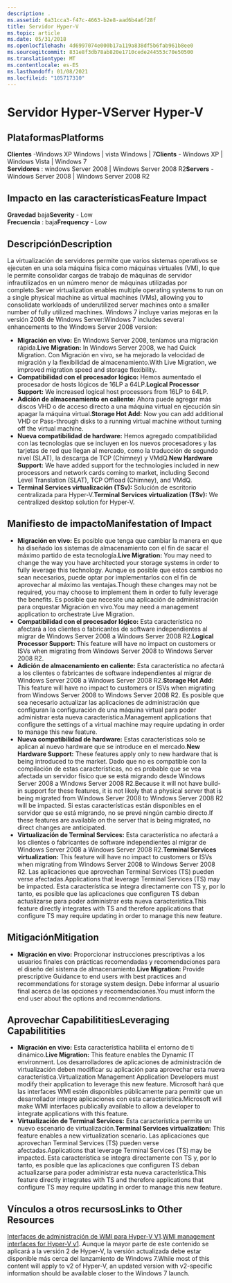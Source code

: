 ```yaml
---
description: .
ms.assetid: 6a31cca3-f47c-4663-b2e8-aad6b4a6f28f
title: Servidor Hyper-V
ms.topic: article
ms.date: 05/31/2018
ms.openlocfilehash: 4d6997074e000b17a119a838df5b6fab961b8ee0
ms.sourcegitcommit: 831e8f3db78ab820e1710cede244553c70e50500
ms.translationtype: MT
ms.contentlocale: es-ES
ms.lasthandoff: 01/08/2021
ms.locfileid: "105717310"
---
```

# <a name="server-hyper-v"></a><span data-ttu-id="5f0e0-103">Servidor Hyper-V</span><span class="sxs-lookup"><span data-stu-id="5f0e0-103">Server Hyper-V</span></span>

## <a name="platforms"></a><span data-ttu-id="5f0e0-104">Plataformas</span><span class="sxs-lookup"><span data-stu-id="5f0e0-104">Platforms</span></span>

 <span data-ttu-id="5f0e0-105">**Clientes** -Windows XP Windows \| vista Windows \| 7</span><span class="sxs-lookup"><span data-stu-id="5f0e0-105">**Clients** - Windows XP \| Windows Vista \| Windows 7</span></span>  
<span data-ttu-id="5f0e0-106">**Servidores** : windows Server 2008 \| Windows Server 2008 R2</span><span class="sxs-lookup"><span data-stu-id="5f0e0-106">**Servers** - Windows Server 2008 \| Windows Server 2008 R2</span></span>  

## <a name="feature-impact"></a><span data-ttu-id="5f0e0-107">Impacto en las características</span><span class="sxs-lookup"><span data-stu-id="5f0e0-107">Feature Impact</span></span>

 <span data-ttu-id="5f0e0-108">**Gravedad** baja</span><span class="sxs-lookup"><span data-stu-id="5f0e0-108">**Severity** - Low</span></span>  
<span data-ttu-id="5f0e0-109">**Frecuencia** : baja</span><span class="sxs-lookup"><span data-stu-id="5f0e0-109">**Frequency** - Low</span></span>  





## <a name="description"></a><span data-ttu-id="5f0e0-110">Descripción</span><span class="sxs-lookup"><span data-stu-id="5f0e0-110">Description</span></span>

<span data-ttu-id="5f0e0-111">La virtualización de servidores permite que varios sistemas operativos se ejecuten en una sola máquina física como máquinas virtuales (VM), lo que le permite consolidar cargas de trabajo de máquinas de servidor infrautilizados en un número menor de máquinas utilizadas por completo.</span><span class="sxs-lookup"><span data-stu-id="5f0e0-111">Server virtualization enables multiple operating systems to run on a single physical machine as virtual machines (VMs), allowing you to consolidate workloads of underutilized server machines onto a smaller number of fully utilized machines.</span></span> <span data-ttu-id="5f0e0-112">Windows 7 incluye varias mejoras en la versión 2008 de Windows Server:</span><span class="sxs-lookup"><span data-stu-id="5f0e0-112">Windows 7 includes several enhancements to the Windows Server 2008 version:</span></span>

-   <span data-ttu-id="5f0e0-113">**Migración en vivo:** En Windows Server 2008, teníamos una migración rápida.</span><span class="sxs-lookup"><span data-stu-id="5f0e0-113">**Live Migration:** In Windows Server 2008, we had Quick Migration.</span></span> <span data-ttu-id="5f0e0-114">Con Migración en vivo, se ha mejorado la velocidad de migración y la flexibilidad de almacenamiento.</span><span class="sxs-lookup"><span data-stu-id="5f0e0-114">With Live Migration, we improved migration speed and storage flexibility.</span></span>
-   <span data-ttu-id="5f0e0-115">**Compatibilidad con el procesador lógico:** Hemos aumentado el procesador de hosts lógicos de 16LP a 64LP.</span><span class="sxs-lookup"><span data-stu-id="5f0e0-115">**Logical Processor Support:** We increased logical host processors from 16LP to 64LP.</span></span>
-   <span data-ttu-id="5f0e0-116">**Adición de almacenamiento en caliente:** Ahora puede agregar más discos VHD o de acceso directo a una máquina virtual en ejecución sin apagar la máquina virtual.</span><span class="sxs-lookup"><span data-stu-id="5f0e0-116">**Storage Hot Add:** Now you can add additional VHD or Pass-through disks to a running virtual machine without turning off the virtual machine.</span></span>
-   <span data-ttu-id="5f0e0-117">**Nueva compatibilidad de hardware:** Hemos agregado compatibilidad con las tecnologías que se incluyen en los nuevos procesadores y las tarjetas de red que llegan al mercado, como la traducción de segundo nivel (SLAT), la descarga de TCP (Chimney) y VMdQ.</span><span class="sxs-lookup"><span data-stu-id="5f0e0-117">**New Hardware Support:** We have added support for the technologies included in new processors and network cards coming to market, including Second Level Translation (SLAT), TCP Offload (Chimney), and VMdQ.</span></span>
-   <span data-ttu-id="5f0e0-118">**Terminal Services virtualización (TSv):** Solución de escritorio centralizada para Hyper-V.</span><span class="sxs-lookup"><span data-stu-id="5f0e0-118">**Terminal Services virtualization (TSv):** We centralized desktop solution for Hyper-V.</span></span>

## <a name="manifestation-of-impact"></a><span data-ttu-id="5f0e0-119">Manifiesto de impacto</span><span class="sxs-lookup"><span data-stu-id="5f0e0-119">Manifestation of Impact</span></span>

-   <span data-ttu-id="5f0e0-120">**Migración en vivo:** Es posible que tenga que cambiar la manera en que ha diseñado los sistemas de almacenamiento con el fin de sacar el máximo partido de esta tecnología.</span><span class="sxs-lookup"><span data-stu-id="5f0e0-120">**Live Migration:** You may need to change the way you have architected your storage systems in order to fully leverage this technology.</span></span> <span data-ttu-id="5f0e0-121">Aunque es posible que estos cambios no sean necesarios, puede optar por implementarlos con el fin de aprovechar al máximo las ventajas.</span><span class="sxs-lookup"><span data-stu-id="5f0e0-121">Though these changes may not be required, you may choose to implement them in order to fully leverage the benefits.</span></span> <span data-ttu-id="5f0e0-122">Es posible que necesite una aplicación de administración para orquestar Migración en vivo.</span><span class="sxs-lookup"><span data-stu-id="5f0e0-122">You may need a management application to orchestrate Live Migration.</span></span>
-   <span data-ttu-id="5f0e0-123">**Compatibilidad con el procesador lógico:** Esta característica no afectará a los clientes o fabricantes de software independientes al migrar de Windows Server 2008 a Windows Server 2008 R2.</span><span class="sxs-lookup"><span data-stu-id="5f0e0-123">**Logical Processor Support:** This feature will have no impact on customers or ISVs when migrating from Windows Server 2008 to Windows Server 2008 R2.</span></span>
-   <span data-ttu-id="5f0e0-124">**Adición de almacenamiento en caliente:** Esta característica no afectará a los clientes o fabricantes de software independientes al migrar de Windows Server 2008 a Windows Server 2008 R2.</span><span class="sxs-lookup"><span data-stu-id="5f0e0-124">**Storage Hot Add:** This feature will have no impact to customers or ISVs when migrating from Windows Server 2008 to Windows Server 2008 R2.</span></span> <span data-ttu-id="5f0e0-125">Es posible que sea necesario actualizar las aplicaciones de administración que configuran la configuración de una máquina virtual para poder administrar esta nueva característica.</span><span class="sxs-lookup"><span data-stu-id="5f0e0-125">Management applications that configure the settings of a virtual machine may require updating in order to manage this new feature.</span></span>
-   <span data-ttu-id="5f0e0-126">**Nueva compatibilidad de hardware:** Estas características solo se aplican al nuevo hardware que se introduce en el mercado.</span><span class="sxs-lookup"><span data-stu-id="5f0e0-126">**New Hardware Support:** These features apply only to new hardware that is being introduced to the market.</span></span> <span data-ttu-id="5f0e0-127">Dado que no es compatible con la compilación de estas características, no es probable que se vea afectada un servidor físico que se está migrando desde Windows Server 2008 a Windows Server 2008 R2.</span><span class="sxs-lookup"><span data-stu-id="5f0e0-127">Because it will not have build-in support for these features, it is not likely that a physical server that is being migrated from Windows Server 2008 to Windows Server 2008 R2 will be impacted.</span></span> <span data-ttu-id="5f0e0-128">Si estas características están disponibles en el servidor que se está migrando, no se prevé ningún cambio directo.</span><span class="sxs-lookup"><span data-stu-id="5f0e0-128">If these features are available on the server that is being migrated, no direct changes are anticipated.</span></span>
-   <span data-ttu-id="5f0e0-129">**Virtualización de Terminal Services:** Esta característica no afectará a los clientes o fabricantes de software independientes al migrar de Windows Server 2008 a Windows Server 2008 R2.</span><span class="sxs-lookup"><span data-stu-id="5f0e0-129">**Terminal Services virtualization:** This feature will have no impact to customers or ISVs when migrating from Windows Server 2008 to Windows Server 2008 R2.</span></span> <span data-ttu-id="5f0e0-130">Las aplicaciones que aprovechan Terminal Services (TS) pueden verse afectadas.</span><span class="sxs-lookup"><span data-stu-id="5f0e0-130">Applications that leverage Terminal Services (TS) may be impacted.</span></span> <span data-ttu-id="5f0e0-131">Esta característica se integra directamente con TS y, por lo tanto, es posible que las aplicaciones que configuren TS deban actualizarse para poder administrar esta nueva característica.</span><span class="sxs-lookup"><span data-stu-id="5f0e0-131">This feature directly integrates with TS and therefore applications that configure TS may require updating in order to manage this new feature.</span></span>

## <a name="mitigation"></a><span data-ttu-id="5f0e0-132">Mitigación</span><span class="sxs-lookup"><span data-stu-id="5f0e0-132">Mitigation</span></span>

-   <span data-ttu-id="5f0e0-133">**Migración en vivo:** Proporcionar instrucciones prescriptivas a los usuarios finales con prácticas recomendadas y recomendaciones para el diseño del sistema de almacenamiento.</span><span class="sxs-lookup"><span data-stu-id="5f0e0-133">**Live Migration:** Provide prescriptive Guidance to end users with best practices and recommendations for storage system design.</span></span> <span data-ttu-id="5f0e0-134">Debe informar al usuario final acerca de las opciones y recomendaciones.</span><span class="sxs-lookup"><span data-stu-id="5f0e0-134">You must inform the end user about the options and recommendations.</span></span>

## <a name="leveraging-capabilitities"></a><span data-ttu-id="5f0e0-135">Aprovechar Capabilitities</span><span class="sxs-lookup"><span data-stu-id="5f0e0-135">Leveraging Capabilitities</span></span>

-   <span data-ttu-id="5f0e0-136">**Migración en vivo:** Esta característica habilita el entorno de ti dinámico.</span><span class="sxs-lookup"><span data-stu-id="5f0e0-136">**Live Migration:** This feature enables the Dynamic IT environment.</span></span> <span data-ttu-id="5f0e0-137">Los desarrolladores de aplicaciones de administración de virtualización deben modificar su aplicación para aprovechar esta nueva característica.</span><span class="sxs-lookup"><span data-stu-id="5f0e0-137">Virtualization Management Application Developers must modify their application to leverage this new feature.</span></span> <span data-ttu-id="5f0e0-138">Microsoft hará que las interfaces WMI estén disponibles públicamente para permitir que un desarrollador integre aplicaciones con esta característica.</span><span class="sxs-lookup"><span data-stu-id="5f0e0-138">Microsoft will make WMI interfaces publically available to allow a developer to integrate applications with this feature.</span></span>
-   <span data-ttu-id="5f0e0-139">**Virtualización de Terminal Services:** Esta característica permite un nuevo escenario de virtualización.</span><span class="sxs-lookup"><span data-stu-id="5f0e0-139">**Terminal Services virtualization:** This feature enables a new virtualization scenario.</span></span> <span data-ttu-id="5f0e0-140">Las aplicaciones que aprovechan Terminal Services (TS) pueden verse afectadas.</span><span class="sxs-lookup"><span data-stu-id="5f0e0-140">Applications that leverage Terminal Services (TS) may be impacted.</span></span> <span data-ttu-id="5f0e0-141">Esta característica se integra directamente con TS y, por lo tanto, es posible que las aplicaciones que configuren TS deban actualizarse para poder administrar esta nueva característica.</span><span class="sxs-lookup"><span data-stu-id="5f0e0-141">This feature directly integrates with TS and therefore applications that configure TS may require updating in order to manage this new feature.</span></span>

## <a name="links-to-other-resources"></a><span data-ttu-id="5f0e0-142">Vínculos a otros recursos</span><span class="sxs-lookup"><span data-stu-id="5f0e0-142">Links to Other Resources</span></span>

<span data-ttu-id="5f0e0-143">[Interfaces de administración de WMI para Hyper-V V1](/previous-versions/windows/desktop/virtual/windows-virtualization-portal).</span><span class="sxs-lookup"><span data-stu-id="5f0e0-143">[WMI management interfaces for Hyper-V v1](/previous-versions/windows/desktop/virtual/windows-virtualization-portal).</span></span> <span data-ttu-id="5f0e0-144">Aunque la mayor parte de este contenido se aplicará a la versión 2 de Hyper-V, la versión actualizada debe estar disponible más cerca del lanzamiento de Windows 7.</span><span class="sxs-lookup"><span data-stu-id="5f0e0-144">While most of this content will apply to v2 of Hyper-V, an updated version with v2-specific information should be available closer to the Windows 7 launch.</span></span>

 

 

